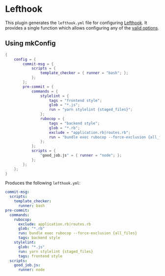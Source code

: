 # Lefthook

This plugin generates the `lefthook.yml` file for configuring [Lefthook][1].
It provides a single function which allows configuring any of the
[valid options][2].

## Using mkConfig

```nix
{
    config = {
        commit-msg = {
            scripts = {
                template_checker = { runner = "bash"; };
            };
        };
        pre-commit = {
            commands = {
                stylelint = {
                    tags = "frontend style";
                    glob = "*.js";
                    run = "yarn stylelint {staged_files}";
                };
                rubocop = {
                    tags = "backend style";
                    glob = "*.rb";
                    exclude = "application.rb|routes.rb";
                    run = "bundle exec rubocop --force-exclusion {all_files}";
                };
            };
            scripts = {
                "good_job.js" = { runner = "node"; };
            };
        };
    };
}
```

Produces the following `lefthook.yml`:

```yaml
commit-msg:
  scripts:
    template_checker:
      runner: bash
pre-commit:
  commands:
    rubocop:
      exclude: application.rb|routes.rb
      glob: "*.rb"
      run: bundle exec rubocop --force-exclusion {all_files}
      tags: backend style
    stylelint:
      glob: "*.js"
      run: yarn stylelint {staged_files}
      tags: frontend style
  scripts:
    good_job.js:
      runner: node
```

[1]: https://github.com/evilmartians/lefthook
[2]: https://github.com/evilmartians/lefthook/blob/master/docs/full_guide.md

